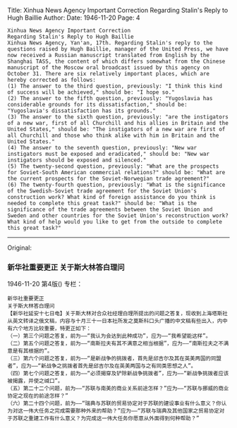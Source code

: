 Title: Xinhua News Agency Important Correction Regarding Stalin's Reply to Hugh Baillie
Author:
Date: 1946-11-20
Page: 4

    Xinhua News Agency Important Correction
    Regarding Stalin's Reply to Hugh Baillie
    Xinhua News Agency, Yan'an, 17th. Regarding Stalin's reply to the questions raised by Hugh Baillie, manager of the United Press, we have now received a Russian manuscript translated from English by the Shanghai TASS, the content of which differs somewhat from the Chinese manuscript of the Moscow oral broadcast issued by this agency on October 31. There are six relatively important places, which are hereby corrected as follows:
    (1) The answer to the third question, previously: "I think this kind of success will be achieved," should be: "I hope so."
    (2) The answer to the fifth question, previously: "Yugoslavia has considerable grounds for its dissatisfaction," should be: "Yugoslavia's dissatisfaction has its grounds."
    (3) The answer to the sixth question, previously: "are the instigators of a new war, first of all Churchill and his allies in Britain and the United States," should be: "The instigators of a new war are first of all Churchill and those who think alike with him in Britain and the United States."
    (4) The answer to the seventh question, previously: "New war instigators must be exposed and eradicated," should be: "New war instigators should be exposed and silenced."
    (5) The twenty-second question, previously: "What are the prospects for Soviet-South American commercial relations?" should be: "What are the current prospects for the Soviet-Norwegian trade agreement?"
    (6) The twenty-fourth question, previously: "What is the significance of the Swedish-Soviet trade agreement for the Soviet Union's construction work? What kind of foreign assistance do you think is needed to complete this great task?" should be: "What is the significance of the trade agreements between the Soviet Union and Sweden and other countries for the Soviet Union's reconstruction work? What kind of help would you like to get from the outside to complete this great task?"



<hr /> 

Original: 


### 新华社重要更正  关于斯大林答白理问

1946-11-20
第4版()
专栏：

    新华社重要更正
    关于斯大林答白理问
    【新华社延安十七日电】关于斯大林对合众社经理白理所提出的问题之答复，现收到上海塔斯社从英文转译之俄文稿，内容与十月三十一日本社所发之莫斯科口头广播的中文稿有些出入，内中有六个地方比较重要，特更正如下：
    （一）第三个问题之答复，前为——“我认为会达到此种成功”，应为——“我希望能这样”。
    （二）第五个问题之答复，前为——“南斯拉夫有其不满意之相当根据”，应为——“南斯拉夫之不满意是有其根据的”。
    （三）第六个问题之答复，前为——“是新战争的挑拨者，首先是邱吉尔及其在英美两国的同盟者”，应为——“新战争之挑拨者首先是邱吉尔及在英美两国与之有同类思想之人”。
    （四）第七个问题之答复，前为——“必须揭穿及铲除新战争挑拨者”，应为——“新战争挑拨者应该被揭露，并使之缄口”。
    （五）第二十二个问题，前为——“苏联与南美的商业关系前途怎样？”应为——“苏联与挪威的商业协定之现在的前途怎样？”
    （六）第二十四个问题，前为——“瑞典与苏联的贸易协定对于苏联的建设事业有什么意义？你认为对这一伟大任务之完成需要那种外来的帮助？”应为——“苏联与瑞典及其他国家之贸易协定对于苏联之重建工作有什么意义？为完成这一伟大任务你愿意从外面得到何种帮助？”
